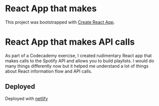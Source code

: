 # React App that makes 

This project was bootstrapped with [Create React App](https://github.com/facebook/create-react-app).
# React App that makes API calls

As part of a Codecademy exercise, I created rudimentary React app that makes calls to the Spotify API and allows you to build playlists. I would do many things differently now but it helped me understand a lot of things about React information flow and API calls.

## Deployed
Deployed with [netlify](https://calamitytest.netlify.app/)